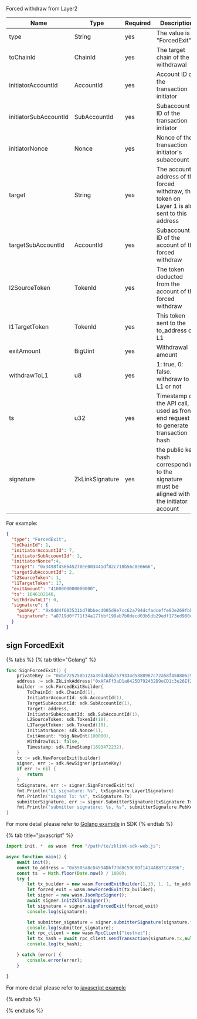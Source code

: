 
Forced withdraw from Layer2

| Name                  | Type            | Required | Description                                                                                   |
|-----------------------|-----------------|-----------|-----------------------------------------------------------------------------------------------|
| type                  | String          | yes       | The value is "ForcedExit"                                                                     |
| toChainId             | ChainId         | yes       | The target chain of the withdrawal                                                            |
| initiatorAccountId    | AccountId       | yes       | Account ID of the transaction initiator                                                       |
| initiatorSubAccountId | SubAccountId    | yes       | Subaccount ID of the transaction initiator                                                    |
| initiatorNonce        | Nonce           | yes       | Nonce of the transaction initiator's subaccount                                               |
| target                | String          | yes       | The account address of the forced withdraw, the token on Layer 1 is also sent to this address |
| targetSubAccountId    | AccountId       | yes       | Subaccount ID of the account of the forced withdraw                                           |
| l2SourceToken         | TokenId         | yes       | The token deducted from the account of the forced withdraw                                    |
| l1TargetToken         | TokenId         | yes       | This token sent to the to_address on L1                                                       |
| exitAmount            | BigUint         | yes       | Withdrawal amount                                                                             |
| withdrawToL1          | u8              | yes       | 1: true, 0: false. withdraw to L1 or not                                                      |
| ts                    | u32             | yes       | Timestamp of the API call, used as front-end request id to generate transaction hash          |
| signature             | ZkLinkSignature | yes       | the public key hash corresponding to the signature must be aligned with the initiator account |

For example: 

```json
{
  "type": "ForcedExit",
  "toChainId": 1,
  "initiatorAccountId": 7,
  "initiatorSubAccountId": 3,
  "initiatorNonce":4,
  "target": "0x3498f456645270ee003441df82c718b56c0e6666",
  "targetSubAccountId": 2,
  "l2SourceToken": 1,
  "l1TargetToken": 17,
  "exitAmount": "4100000000000000",
  "ts": 1646102148,
  "withdrawToL1": 0,
  "signature": {
    "pubKey": "0x0dd4f603531bd78bbecd005d9e7cc62a794dcfadceffe03e269fbb6b72e9c724",
    "signature": "a8719d0f771f34a177bbf199ab7b0decd03b5db29edf173ed980d19c7864c5a3761111620ab1982ef1bb7459d5a919727e51b895799e2706ddd5a5328146eb01"
  }
}
```

## sign ForcedExit

{% tabs %}
{% tab title="Golang" %}
```go
func SignForcedExit() {
    privateKey := "0xbe725250b123a39dab5b7579334d5888987c72a58f4508062545fe6e08ca94f4"
    address := sdk.ZkLinkAddress("0xAFAFf3aD1a0425D792432D9eCD1c3e26Ef2C42E9")
    builder := sdk.ForcedExitBuilder{
        ToChainId: sdk.ChainId(1),
        InitiatorAccountId: sdk.AccountId(1),
        TargetSubAccountId: sdk.SubAccountId(1),
        Target: address,
        InitiatorSubAccountId: sdk.SubAccountId(1),
        L2SourceToken: sdk.TokenId(18),
        L1TargetToken: sdk.TokenId(18),
        InitiatorNonce: sdk.Nonce(1),
        ExitAmount: *big.NewInt(100000),
        WithdrawToL1: false,
        Timestamp: sdk.TimeStamp(1693472232),
    }
    tx := sdk.NewForcedExit(builder)
    signer, err := sdk.NewSigner(privateKey)
    if err != nil {
        return
    }
    txSignature, err := signer.SignForcedExit(tx)
    fmt.Println("L1 signature: %s", txSignature.Layer1Signature)
    fmt.Println("signed Tx: %s", txSignature.Tx)
    submitterSignature, err := signer.SubmitterSignature(txSignature.Tx)
    fmt.Println("submitter signature: %s, %s", submitterSignature.PubKey, submitterSignature.Signature)
}
```
For more detail please refer to [Golang example](https://github.com/zkLinkProtocol/zklink_sdk/tree/main/examples/Golang) in SDK
{% endtab %}

{% tab title="javascript" %}

```javascript
import init, *  as wasm  from "/path/to/zklink-sdk-web.js";

async function main() {
    await init();
    const to_address = "0x5505a8cD4594Dbf79d8C59C0Df1414AB871CA896";
    const ts  = Math.floor(Date.now() / 1000);
    try {
        let tx_builder = new wasm.ForcedExitBuilder(1,10, 1, 1, to_address,18, 18,"100000000000000",  1,ts);
        let forced_exit = wasm.newForcedExit(tx_builder);
        let signer = new wasm.JsonRpcSigner();
        await signer.initZklinkSigner();
        let signature = signer.signForcedExit(forced_exit)
        console.log(signature);

        let submitter_signature = signer.submitterSignature(signature.tx);
        console.log(submitter_signature);
        let rpc_client = new wasm.RpcClient("testnet");
        let tx_hash = await rpc_client.sendTransaction(signature.tx,null,submitter_signature);
        console.log(tx_hash);

    } catch (error) {
        console.error(error);
    }

}
```

For more detail please refer to [javascript example](https://github.com/zkLinkProtocol/zklink_sdk/tree/main/examples/Javascript)

{% endtab %}

{% endtabs %}

